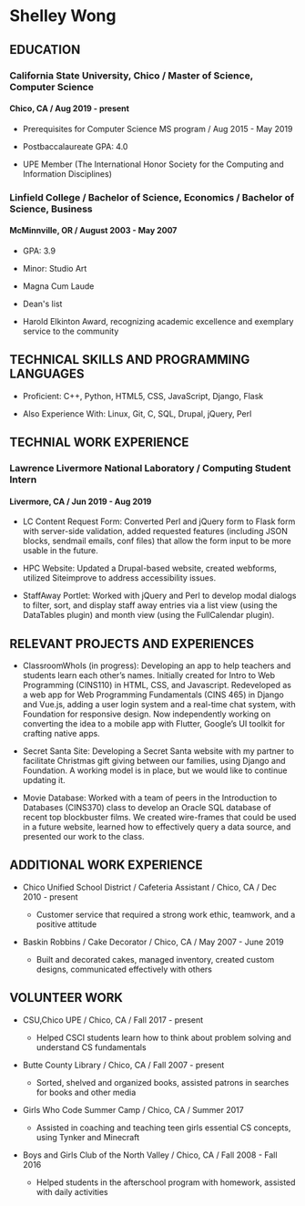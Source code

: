 <!--
title: "Shelley Wong's Resume"
layout: resume
-->

# Shelley Wong
<!--
> I am an outgoing and energetic (ask anybody) young professional, seeking a career that fits my professional skills, personality, and murderous tendencies. My squid-like head is a masterful problem solver and inspires fear in who gaze upon it. I can bring world domination to your organization.
-->
## EDUCATION

### California State University, Chico / Master of Science, Computer Science

#### Chico, CA / Aug 2019 - present

* Prerequisites for Computer Science MS program / Aug 2015 - May 2019

* Postbaccalaureate GPA: 4.0

* UPE Member (The International Honor Society for the Computing and Information Disciplines)

### Linfield College / Bachelor of Science, Economics / Bachelor of Science, Business

#### McMinnville, OR / August 2003 - May 2007

* GPA: 3.9

* Minor: Studio Art

* Magna Cum Laude

* Dean's list

* Harold Elkinton Award, recognizing academic excellence and exemplary service to the community

## TECHNICAL SKILLS AND PROGRAMMING LANGUAGES

* Proficient: C++, Python, HTML5, CSS, JavaScript, Django, Flask

* Also Experience With: Linux, Git, C, SQL, Drupal, jQuery, Perl

## TECHNIAL WORK EXPERIENCE

### Lawrence Livermore National Laboratory / Computing Student Intern

#### Livermore, CA / Jun 2019 - Aug 2019

* LC Content Request Form: Converted Perl and jQuery form to Flask form with
  server-side validation, added requested features (including JSON blocks,
  sendmail emails, conf files) that allow the form input to be more usable in the future.

* HPC Website: Updated a Drupal-based website, created webforms, utilized
  Siteimprove to address accessibility issues.

* StaffAway Portlet: Worked with jQuery and Perl to develop modal dialogs to
  filter, sort, and display staff away entries via a list view (using the
  DataTables plugin) and month view (using the FullCalendar plugin).

## RELEVANT PROJECTS AND EXPERIENCES

* ClassroomWhoIs (in progress): Developing an app to help teachers and students
  learn each other’s names. Initially created for Intro to Web Programming
  (CINS110) in HTML, CSS, and Javascript. Redeveloped as a web app for Web
  Programming Fundamentals (CINS 465) in Django and Vue.js, adding a user login
  system and a real-time chat system, with Foundation for responsive design. Now
  independently working on converting the idea to a mobile app with Flutter,
  Google’s UI toolkit for crafting native apps.

* Secret Santa Site: Developing a Secret Santa website with my partner to
  facilitate Christmas gift giving between our families, using Django and
  Foundation. A working model is in place, but we would like to continue updating it.

* Movie Database: Worked with a team of peers in the Introduction to Databases
  (CINS370) class to develop an Oracle SQL database of recent top blockbuster
  films. We created wire-frames that could be used in a future website, learned
  how to effectively query a data source, and presented our work to the class.

## ADDITIONAL WORK EXPERIENCE

* Chico Unified School District / Cafeteria Assistant / Chico, CA / Dec 2010 - present
  * Customer service that required a strong work ethic, teamwork, and a positive attitude

* Baskin Robbins / Cake Decorator / Chico, CA / May 2007 - June 2019
  * Built and decorated cakes, managed inventory, created custom designs,
  communicated effectively with others

## VOLUNTEER WORK

* CSU,Chico UPE / Chico, CA / Fall 2017 - present
  * Helped CSCI students learn how to think about problem solving and understand CS fundamentals

* Butte County Library / Chico, CA / Fall 2007 - present
  * Sorted, shelved and organized books, assisted patrons in searches for books and other media

* Girls Who Code Summer Camp / Chico, CA / Summer 2017
  * Assisted in coaching and teaching teen girls essential CS concepts, using Tynker and Minecraft

* Boys and Girls Club of the North Valley / Chico, CA / Fall 2008 - Fall 2016
  * Helped students in the afterschool program with homework, assisted with daily activities
<!--
## Experience

### **Leader & Overlord** Doomsday Cult, Baton Rogue, LA <span>1926&ndash;Present</span>

- Inspired and won highest peasant death competition among servants
- Helped coordinate managers to grow cult following
- Provided untimely deaths to all who opposed

### **Bartender/Server** The Watering Hole, Milwaukee, WI <span>2009</span>

- Worked on grass-roots promotional campaigns
- Reduced theft and property damage percentages
- Janitorial work, Laundry

## Hobbies

World Domination, Deep Sea Diving, Murder Most Foul

## References

Available on request

## Links

<a href="https://github.com/gonsie/Cthulu-Resume"><span class="octicon octicon-mark-github" style="position: relative; color: black; margin: 3px;"></span>Find This on GitHub</a>

-->
